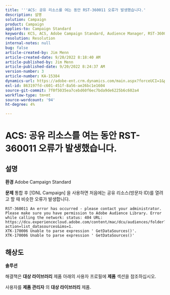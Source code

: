 ```yaml
---
title: '''ACS: 공유 리소스를 여는 동안 RST-360011 오류가 발생했습니다.'
description: 설명
solution: Campaign
product: Campaign
applies-to: Campaign Standard
keywords: KCS, ACS, Adobe Campaign Standard, Audience Manager, RST-360011, 오류, 공유 리소스 열기
resolution: Resolution
internal-notes: null
bug: false
article-created-by: Jim Menn
article-created-date: 9/20/2022 8:18:40 AM
article-published-by: Jim Menn
article-published-date: 9/20/2022 8:24:37 AM
version-number: 3
article-number: KA-15384
dynamics-url: https://adobe-ent.crm.dynamics.com/main.aspx?forceUCI=1&pagetype=entityrecord&etn=knowledgearticle&id=b3a386d3-bc38-ed11-9db1-0022480866ad
exl-id: 863197fd-c601-451f-8a56-ae26bc1e1604
source-git-commit: 7f0f5035ea7cebd60f6ec7bda9de6225b6c602a4
workflow-type: tm+mt
source-wordcount: '94'
ht-degree: 4%

---
```


# ACS: 공유 리소스를 여는 동안 RST-360011 오류가 발생했습니다.

## 설명


<b>환경</b>
Adobe Campaign Standard

<b>문제</b>
통합 후 [!DNL Campaign] 을 사용하면 처음에는 공유 리소스(방문자 ID)를 열려고 할 때 비슷한 오류가 발생합니다.


```
RST-360011 An error has occurred - please contact your administrator.
Please make sure you have permission to Adobe Audience Library. Error while calling the network: status: 404 URL: https://dcu.experiencecloud.adobe.com/content/mac/dcu/audiences/folder?action=list_datasources&ims=1.
XTK-170006 Unable to parse expression ' GetDataSources()'.
XTK-170006 Unable to parse expression ' GetDataSources()'
```





## 해상도


<b>솔루션</b>

해결책은 <b>대상 라이브러리</b> 제품 아래의 사용자 프로필에 <b>제품</b> 섹션을 참조하십시오.

사용자를 <b>제품 관리자</b> 의 <b>대상 라이브러리</b> 제품.

